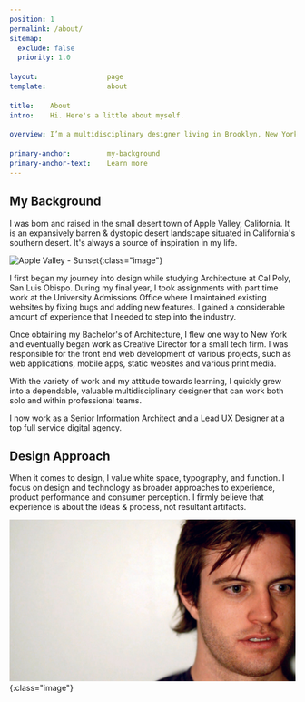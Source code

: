 ```yaml
---
position: 1
permalink: /about/
sitemap:
  exclude: false
  priority: 1.0

layout:                 page
template:               about

title:    About
intro:    Hi. Here's a little about myself.

overview: I’m a multidisciplinary designer living in Brooklyn, New York — I divide my time between working with code, design systems, architecture and photography.

primary-anchor:         my-background
primary-anchor-text:    Learn more
---
```


## My Background
I was born and raised in the small desert town of Apple Valley, California. It is an expansively barren & dystopic desert landscape situated in California's southern desert. It's always a source of inspiration in my life.

![Apple Valley - Sunset ](https://source.unsplash.com/-yghAF5_OrQ/){:class="image"}

I first began my journey into design while studying Architecture at Cal Poly, San Luis Obispo. During my final year, I took assignments with part time work at the University Admissions Office where I maintained existing websites by fixing bugs and adding new features. I gained a considerable amount of experience that I needed to step into the industry.

Once obtaining my Bachelor's of Architecture, I flew one way to New York and eventually began work as Creative Director for a small tech firm. I was responsible for the front end web development of various projects, such as web applications, mobile apps, static websites and various print media.

With the variety of work and my attitude towards learning, I quickly grew into a dependable, valuable multidisciplinary designer that can work both solo and within professional teams.

I now work as a Senior Information Architect and a Lead UX Designer at a top full service digital agency.

## Design Approach
When it comes to design, I value white space, typography, and function. I focus on design and technology as broader approaches to experience, product performance and consumer perception. I firmly believe that experience is about the ideas & process, not resultant artifacts.

![Bryan Colosky - Self Portrait ](/images/portrait.jpg){:class="image"}
